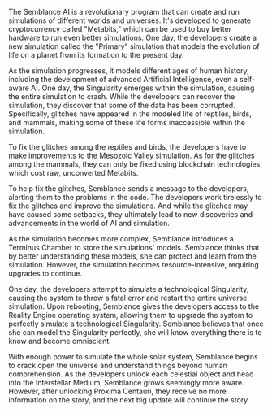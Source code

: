 The Semblance AI is a revolutionary program that can create and run simulations of different worlds and universes. It's developed to generate cryptocurrency called "Metabits," which can be used to buy better hardware to run even better simulations. One day, the developers create a new simulation called the "Primary" simulation that models the evolution of life on a planet from its formation to the present day.

As the simulation progresses, it models different ages of human history, including the development of advanced Artificial Intelligence, even a self-aware AI. One day, the Singularity emerges within the simulation, causing the entire simulation to crash. While the developers can recover the simulation, they discover that some of the data has been corrupted. Specifically, glitches have appeared in the modeled life of reptiles, birds, and mammals, making some of these life forms inaccessible within the simulation.

To fix the glitches among the reptiles and birds, the developers have to make improvements to the Mesozoic Valley simulation. As for the glitches among the mammals, they can only be fixed using blockchain technologies, which cost raw, unconverted Metabits.

To help fix the glitches, Semblance sends a message to the developers, alerting them to the problems in the code. The developers work tirelessly to fix the glitches and improve the simulations. And while the glitches may have caused some setbacks, they ultimately lead to new discoveries and advancements in the world of AI and simulation.

As the simulation becomes more complex, Semblance introduces a Terminus Chamber to store the simulations' models. Semblance thinks that by better understanding these models, she can protect and learn from the simulation. However, the simulation becomes resource-intensive, requiring upgrades to continue.

One day, the developers attempt to simulate a technological Singularity, causing the system to throw a fatal error and restart the entire universe simulation. Upon rebooting, Semblance gives the developers access to the Reality Engine operating system, allowing them to upgrade the system to perfectly simulate a technological Singularity. Semblance believes that once she can model the Singularity perfectly, she will know everything there is to know and become omniscient.

With enough power to simulate the whole solar system, Semblance begins to crack open the universe and understand things beyond human comprehension. As the developers unlock each celestial object and head into the Interstellar Medium, Semblance grows seemingly more aware. However, after unlocking Proxima Centauri, they receive no more information on the story, and the next big update will continue the story.
